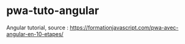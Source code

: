 # pwa-tuto-angular
Angular tutorial, source : https://formationjavascript.com/pwa-avec-angular-en-10-etapes/
